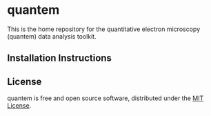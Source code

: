 # quantem

This is the home repository for the quantitative electron microscopy (quantem) data analysis toolkit.

## Installation Instructions

## License

quantem is free and open source software, distributed under the [MIT License](LICENSE).
